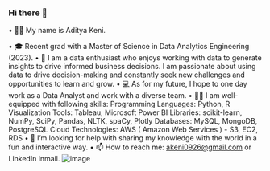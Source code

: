 ### Hi there 👋

•	👋🏽 My name is Aditya Keni.

•	🎓 Recent grad with a Master of Science in Data Analytics Engineering (2023). 
•	🔭 I am a data enthusiast who enjoys working with data to generate insights to drive informed business decisions. I am passionate about using data to drive decision-making and constantly seek new challenges and opportunities to learn and grow.
•	💻 As for my future, I hope to one day work as a Data Analyst and work with a diverse team.
•	💪🏽 I am well-equipped with following skills:
    Programming Languages: Python, R 
    Visualization Tools: Tableau, Microsoft Power BI
    Libraries: scikit-learn, NumPy, SciPy, Pandas, NLTK, spaCy, Plotly
    Databases: MySQL, MongoDB, PostgreSQL
    Cloud Technologies: AWS ( Amazon Web Services ) - S3, EC2, RDS
•	🤔 I’m looking for help with sharing my knowledge with the world in a fun and interactive way.
•	📫 How to reach me: akeni0926@gmail.com or LinkedIn inmail.
![image](https://github.com/akeni1999/akeni1999/assets/66996868/5c41a64b-f899-4f6f-a820-81a8ed8a807f)


<!--
**akeni1999/akeni1999** is a ✨ _special_ ✨ repository because its `README.md` (this file) appears on your GitHub profile.

Here are some ideas to get you started:

- 🔭 I’m currently working on ...
- 🌱 I’m currently learning ...
- 👯 I’m looking to collaborate on ...
- 🤔 I’m looking for help with ...
- 💬 Ask me about ...
- 📫 How to reach me: ...
- 😄 Pronouns: ...
- ⚡ Fun fact: ...
-->
